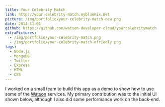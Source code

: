 ```yaml
---
title: Your Celebrity Match
link: http://your-celebrity-match.mybluemix.net
picture: /img/portfolio/your-celebrity-match-new.png
date: 2014-11-01
github: https://github.com/watson-developer-cloud/yourcelebritymatch
extraPictures:
  - /img/portfolio/your-celebrity-match.png
  - /img/portfolio/your-celebrity-match-nfriedly.png
tags:
  - Node.js
  - MongoDB
  - Twitter
  - Express
  - HTML
  - CSS
---
```


I worked on a small team to build this app as a demo to show how to use some of the [Watson](http://www.ibm.com/smarterplanet/us/en/ibmwatson/developercloud/) services.
My primary contribution was to the initial UI shown below, although I also did some performance work on the back-end.